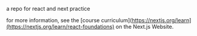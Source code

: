 a repo for react and next practice

for more information, see the [course curriculum](https://nextjs.org/learn](https://nextjs.org/learn/react-foundations) on the Next.js Website.
